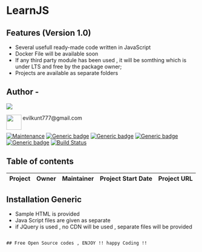 # LearnJS
## Features (Version 1.0)

- Several usefull ready-made code written in JavaScript
- Docker File will be available soon
- If any third party module has been used , it will be somthing which is under LTS and free by the package owner;
- Projects are available as separate folders

## Author -
![](https://img.techpowerup.org/200813/dotpy-crop.png)

<img align="left" width="40" height="40" src="https://img.icons8.com/bubbles/50/000000/email.png">
evilkunt777@gmail.com

<br>
<br>

[![Maintenance](https://img.shields.io/badge/Maintained%3F-yes-green.svg)](https://GitHub.com/Naereen/StrapDown.js/graphs/commit-activity)
[![Generic badge](https://img.shields.io/badge/contributor-1-<COLOR>.svg)](https://shields.io/)
[![Generic badge](https://img.shields.io/badge/active-YES-BLUE.svg)](https://shields.io/)
[![Generic badge](https://img.shields.io/badge/license-APACHE2.0-<COLOR>.svg)](https://shields.io/)
[![Generic badge](https://img.shields.io/badge/madewith-JavaScript-<COLOR>.svg)](https://shields.io/)
[![Build Status](https://travis-ci.org/ekalinin/github-markdown-toc.svg?branch=master)](https://travis-ci.org/ekalinin/github-markdown-toc)

## Table of contents

| Project       | Owner         | Maintainer  | Project Start Date   | Project URL   |
| ------------- | ------------- |-------------|----------------------|---------------|

## Installation Generic
- Sample HTML is provided
- Java Script files are given as separate 
- if JQuery is used , no CDN will be used , separate files will be provided
```

## Free Open Source codes , ENJOY !! happy Coding !!
